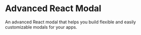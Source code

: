 # Advanced React Modal

An advanced React modal that helps you build flexible and easily customizable modals for your apps.
